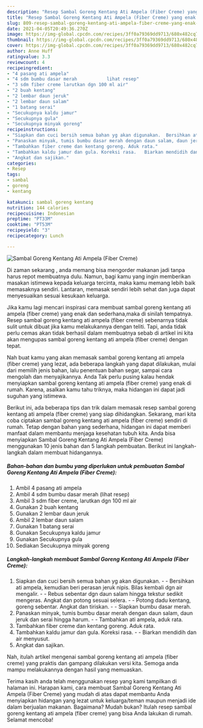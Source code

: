 ```yaml
---
description: "Resep Sambal Goreng Kentang Ati Ampela (Fiber Creme) yang enak dan Mudah Dibuat"
title: "Resep Sambal Goreng Kentang Ati Ampela (Fiber Creme) yang enak dan Mudah Dibuat"
slug: 809-resep-sambal-goreng-kentang-ati-ampela-fiber-creme-yang-enak-dan-mudah-dibuat
date: 2021-04-05T20:49:36.270Z
image: https://img-global.cpcdn.com/recipes/3ff0a79369dd9713/680x482cq70/sambal-goreng-kentang-ati-ampela-fiber-creme-foto-resep-utama.jpg
thumbnail: https://img-global.cpcdn.com/recipes/3ff0a79369dd9713/680x482cq70/sambal-goreng-kentang-ati-ampela-fiber-creme-foto-resep-utama.jpg
cover: https://img-global.cpcdn.com/recipes/3ff0a79369dd9713/680x482cq70/sambal-goreng-kentang-ati-ampela-fiber-creme-foto-resep-utama.jpg
author: Anne Huff
ratingvalue: 3.3
reviewcount: 4
recipeingredient:
- "4 pasang ati ampela"
- "4 sdm bumbu dasar merah           lihat resep"
- "3 sdm fiber creme larutkan dgn 100 ml air"
- "2 buah kentang"
- "2 lembar daun jeruk"
- "2 lembar daun salam"
- "1 batang serai"
- "Secukupnya kaldu jamur"
- "Secukupnya gula"
- "Secukupnya minyak goreng"
recipeinstructions:
- "Siapkan dan cuci bersih semua bahan yg akan digunakan.  Bersihkan ati ampela, kemudian beri perasan jeruk nipis. Bilas kembali dgn air mengalir.   Rebus sebentar dgn daun salam hingga tekstur sedikit mengeras. Angkat dan potong sesuai selera.  Potong dadu kentang, goreng sebentar. Angkat dan tiriskan.  Siapkan bumbu dasar merah."
- "Panaskan minyak, tumis bumbu dasar merah dengan daun salam, daun jeruk dan serai hingga harum.   Tambahkan ati ampela, aduk rata."
- "Tambahkan fiber creme dan kentang goreng. Aduk rata."
- "Tambahkan kaldu jamur dan gula. Koreksi rasa.   Biarkan mendidih dan air menyusut."
- "Angkat dan sajikan."
categories:
- Resep
tags:
- sambal
- goreng
- kentang

katakunci: sambal goreng kentang 
nutrition: 144 calories
recipecuisine: Indonesian
preptime: "PT33M"
cooktime: "PT53M"
recipeyield: "3"
recipecategory: Lunch

---
```



![Sambal Goreng Kentang Ati Ampela (Fiber Creme)](https://img-global.cpcdn.com/recipes/3ff0a79369dd9713/680x482cq70/sambal-goreng-kentang-ati-ampela-fiber-creme-foto-resep-utama.jpg)

Di zaman  sekarang , anda memang bisa mengorder makanan jadi tanpa harus repot membuatnya dulu. Namun, bagi kamu yang ingin memberikan masakan istimewa kepada keluarga tercinta, maka kamu memang lebih baik memasaknya sendiri. Lantaran, memasak sendiri lebih sehat dan juga dapat menyesuaikan sesuai kesukaan keluarga.

Jika kamu lagi mencari inspirasi cara membuat sambal goreng kentang ati ampela (fiber creme) yang enak dan sederhana,maka di sinilah tempatnya. Resep sambal goreng kentang ati ampela (fiber creme)  sebenarnya tidak sulit untuk dibuat jika kamu melakukannya dengan teliti. Tapi, anda tidak perlu cemas akan tidak berhasil dalam membuatnya 
sebab di artikel ini kita akan mengupas sambal goreng kentang ati ampela (fiber creme) dengan tepat.  



Nah buat kamu yang akan memasak sambal goreng kentang ati ampela (fiber creme) yang lezat, ada beberapa langkah yang dapat dilakukan, mulai dari memilih jenis bahan, lalu penentuan bahan segar, sampai cara mengolah dan menyajikannya. Anda Tak perlu pusing kalau hendak menyiapkan sambal goreng kentang ati ampela (fiber creme) yang enak di rumah. Karena, asalkan kamu  tahu triknya, maka hidangan ini dapat jadi suguhan yang istimewa.

Berikut ini, ada beberapa tips dan trik dalam memasak resep sambal goreng kentang ati ampela (fiber creme) yang siap dihidangkan. Sekarang, mari kita coba ciptakan sambal goreng kentang ati ampela (fiber creme) sendiri di rumah. Tetap dengan bahan yang sederhana, hidangan ini dapat memberi manfaat dalam membantu menjaga kesehatan tubuh kita. Anda bisa menyiapkan Sambal Goreng Kentang Ati Ampela (Fiber Creme) menggunakan 10 jenis bahan dan 5 langkah pembuatan. Berikut ini langkah-langkah dalam membuat hidangannya.

<!--inarticleads1-->

##### Bahan-bahan dan bumbu yang diperlukan untuk pembuatan Sambal Goreng Kentang Ati Ampela (Fiber Creme):

1. Ambil 4 pasang ati ampela
1. Ambil 4 sdm bumbu dasar merah           (lihat resep)
1. Ambil 3 sdm fiber creme, larutkan dgn 100 ml air
1. Gunakan 2 buah kentang
1. Gunakan 2 lembar daun jeruk
1. Ambil 2 lembar daun salam
1. Gunakan 1 batang serai
1. Gunakan Secukupnya kaldu jamur
1. Gunakan Secukupnya gula
1. Sediakan Secukupnya minyak goreng




<!--inarticleads2-->

##### Langkah-langkah membuat Sambal Goreng Kentang Ati Ampela (Fiber Creme):

1. Siapkan dan cuci bersih semua bahan yg akan digunakan. -  - Bersihkan ati ampela, kemudian beri perasan jeruk nipis. Bilas kembali dgn air mengalir.  -  - Rebus sebentar dgn daun salam hingga tekstur sedikit mengeras. Angkat dan potong sesuai selera. -  - Potong dadu kentang, goreng sebentar. Angkat dan tiriskan. -  - Siapkan bumbu dasar merah.
1. Panaskan minyak, tumis bumbu dasar merah dengan daun salam, daun jeruk dan serai hingga harum.  -  - Tambahkan ati ampela, aduk rata.
1. Tambahkan fiber creme dan kentang goreng. Aduk rata.
1. Tambahkan kaldu jamur dan gula. Koreksi rasa.  -  - Biarkan mendidih dan air menyusut.
1. Angkat dan sajikan.




Nah, itulah artikel mengenai  sambal goreng kentang ati ampela (fiber creme)  yang praktis dan gampang dilakukan versi kita. Semoga anda mampu melakukannya dengan hasil yang memuaskan. 

Terima kasih anda telah menggunakan resep yang kami tampilkan di halaman ini. Harapan kami, cara membuat  Sambal Goreng Kentang Ati Ampela (Fiber Creme) yang mudah di atas dapat membantu Anda menyiapkan hidangan yang lezat untuk keluarga/teman maupun menjadi ide dalam berjualan makanan. Bagaimana? Mudah bukan? Itulah resep sambal goreng kentang ati ampela (fiber creme) yang bisa Anda lakukan di rumah. Selamat mencoba!

